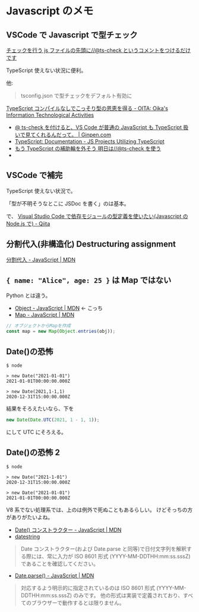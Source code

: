# Javascript のメモ

## VSCode で Javascript で型チェック

[チェックを行う js ファイルの先頭に//@ts\-check というコメントをつけるだけです](https://qiita.com/dbgso/items/137237a0d14503bc3daa)

TypeScript 使えない状況に便利。

他:

> tsconfig.json で型チェックをデフォルト有効に

[TypeScript コンパイルなしでこっそり型の恩恵を得る \- OITA: Oika's Information Technological Activities](https://oita.oika.me/2018/12/23/typescript-jsdoc/)

- [@ ts\-check を付けると、VS Code が普通の JavaScript も TypeScript 扱いで見てくれるんだって。 \| Ginpen\.com](https://ginpen.com/2018/08/17/vs-code-reads-js-as-ts/)
- [TypeScript: Documentation \- JS Projects Utilizing TypeScript](https://www.typescriptlang.org/docs/handbook/intro-to-js-ts.html)
- [もう TypeScript の補助輪を外そう 明日は//@ts\-check を使う](https://zenn.dev/asama/articles/0c66573e488b22)
-

## VSCode で補完

TypeScript 使えない状況で。

「型が不明そうなとこに JSDoc を書く」のは基本。

で、
[Visual Studio Code で依存モジュールの型定義を使いたい(Javascript の Node.js で) - Qiita](https://qiita.com/dbgso/items/2ad42139635e45ac150d)

## 分割代入(非構造化) Destructuring assignment

[分割代入 - JavaScript | MDN](https://developer.mozilla.org/ja/docs/Web/JavaScript/Reference/Operators/Destructuring_assignment)

## `{ name: "Alice", age: 25 }` は Map ではない

Python とは違う。

- [Object - JavaScript | MDN](https://developer.mozilla.org/ja/docs/Web/JavaScript/Reference/Global_Objects/Object) ← こっち
- [Map - JavaScript | MDN](https://developer.mozilla.org/ja/docs/Web/JavaScript/Reference/Global_Objects/Map)

```javascript
// オブジェクトからMapを作成
const map = new Map(Object.entries(obj));
```

## Date()の恐怖

```console
$ node

> new Date("2021-01-01")
2021-01-01T00:00:00.000Z

> new Date(2021,1-1,1)
2020-12-31T15:00:00.000Z
```

結果をそろえたいなら、下を

```javascript
new Date(Date.UTC(2021, 1 - 1, 1));
```

にして UTC にそろえる。

## Date()の恐怖 2

```console
$ node

> new Date("2021-1-01")
2020-12-31T15:00:00.000Z

> new Date("2021-01-01")
2021-01-01T00:00:00.000Z
```

V8 系でない処理系では、上のは例外で死ぬこともあるらしい。
けどそっちの方がありがたいよね。

- [Date() コンストラクター - JavaScript | MDN](https://developer.mozilla.org/ja/docs/Web/JavaScript/Reference/Global_Objects/Date/Date)
- [datestring](https://developer.mozilla.org/ja/docs/Web/JavaScript/Reference/Global_Objects/Date/Date#datestring)

> Date コンストラクター(および Date.parse と同等)で日付文字列を解釈する際には、常に入力が ISO 8601 形式 (YYYY-MM-DDTHH:mm:ss.sssZ) であることを確認してください。

- [Date.parse() - JavaScript | MDN](https://developer.mozilla.org/ja/docs/Web/JavaScript/Reference/Global_Objects/Date/parse)

> 対応するよう明示的に指定されているのは ISO 8601 形式 (YYYY-MM-DDTHH:mm:ss.sssZ) のみです。
> 他の形式は実装で定義されており、すべてのブラウザーで動作するとは限りません。
